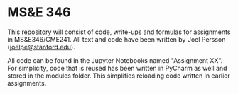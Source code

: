 # MS&E 346
This repository will consist of code, write-ups and formulas for assignments in MS&E346/CME241.
All text and code have been written by Joel Persson (joelpe@stanford.edu).

All code can be found in the Jupyter Notebooks named "Assignment XX". For simplicity, code that is reused has been written in PyCharm as well and stored in the modules folder. This simplifies reloading code written in earlier assignments.